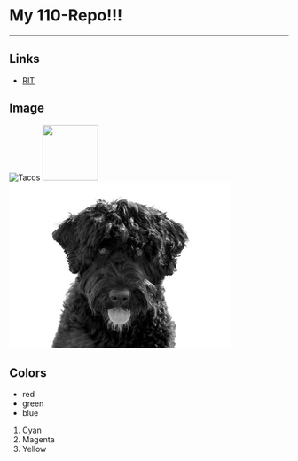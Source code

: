 # My 110-Repo!!!

---

## Links
- [RIT](https://www.rit.edu/)

## Image
![Tacos](https://www.onceuponachef.com/images/2023/08/Beef-Tacos.jpg)
<img src = "https://www.onceuponachef.com/images/2023/08/Beef-Tacos.jpg" width = "100" height = "100">
![Dog](md-images/cassie.jpg)


## Colors

- red
- green
- blue

1. Cyan
2. Magenta
3. Yellow


